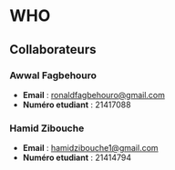 # WHO

## Collaborateurs

### Awwal Fagbehouro
- **Email** : ronaldfagbehouro@gmail.com
- **Numéro etudiant** : 21417088

### Hamid Zibouche
- **Email** : hamidzibouche1@gmail.com
- **Numéro etudiant** : 21414794